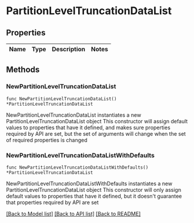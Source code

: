 # PartitionLevelTruncationDataList

## Properties

Name | Type | Description | Notes
------------ | ------------- | ------------- | -------------

## Methods

### NewPartitionLevelTruncationDataList

`func NewPartitionLevelTruncationDataList() *PartitionLevelTruncationDataList`

NewPartitionLevelTruncationDataList instantiates a new PartitionLevelTruncationDataList object
This constructor will assign default values to properties that have it defined,
and makes sure properties required by API are set, but the set of arguments
will change when the set of required properties is changed

### NewPartitionLevelTruncationDataListWithDefaults

`func NewPartitionLevelTruncationDataListWithDefaults() *PartitionLevelTruncationDataList`

NewPartitionLevelTruncationDataListWithDefaults instantiates a new PartitionLevelTruncationDataList object
This constructor will only assign default values to properties that have it defined,
but it doesn't guarantee that properties required by API are set


[[Back to Model list]](../README.md#documentation-for-models) [[Back to API list]](../README.md#documentation-for-api-endpoints) [[Back to README]](../README.md)


